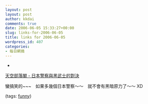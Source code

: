 ```yaml
---
layout: post
layout: post
author: kkdai
comments: true
date: 2006-06-05 15:33:27+00:00
slug: links-for-2006-06-05
title: links for 2006-06-05
wordpress_id: 407
categories:
- 每日網摘
---
```



	
  * 
		

[天空部落閣 - 日本警察與黑武士的對決](http://www.wretch.cc/blog/skymirage&article_id=7450774)


		

蠻搞笑的~~~　如果多幾個日本警察～～　就不會有黑暗原力了～～ XD


		

(tags: [funny](http://del.icio.us/kkdai/funny))


	


